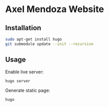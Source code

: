 # Axel Mendoza Website

## Installation
```bash
sudo apt-get install hugo
git submodule update --init --recursive
```

## Usage
Enable live server:
```bash
hugo server
```

Generate static page:
```bash
hugo
```